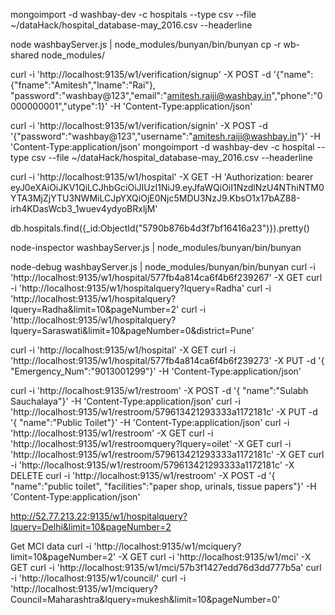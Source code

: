 mongoimport -d washbay-dev -c hospitals --type csv --file ~/dataHack/hospital_database-may_2016.csv --headerline

node washbayServer.js | node_modules/bunyan/bin/bunyan
cp -r wb-shared node_modules/

curl -i 'http://localhost:9135/w1/verification/signup' -X POST -d '{"name":{"fname":"Amitesh","lname":"Rai"}, "password":"washbay@123","email":"amitesh.raiji@washbay.in","phone":"0000000001","utype":1}' -H 'Content-Type:application/json'

curl -i 'http://localhost:9135/w1/verification/signin' -X POST -d '{"password":"washbay@123","username":"amitesh.raiji@washbay.in"}' -H 'Content-Type:application/json'
mongoimport -d washbay-dev -c hospital --type csv --file ~/dataHack/hospital_database-may_2016.csv --headerline

curl -i 'http://localhost:9135/w1/hospital' -X GET -H 'Authorization: bearer eyJ0eXAiOiJKV1QiLCJhbGciOiJIUzI1NiJ9.eyJfaWQiOiI1NzdlNzU4NThiNTM0YTA3MjZjYTU3NWMiLCJpYXQiOjE0Njc5MDU3NzJ9.KbsO1x17bAZ88-irh4KDasWcb3_1wuev4ydyoBRxljM'


db.hospitals.find({_id:ObjectId("5790b876b4d3f7bf16416a23")}).pretty()

node-inspector washbayServer.js | node_modules/bunyan/bin/bunyan

node-debug  washbayServer.js | node_modules/bunyan/bin/bunyan
curl -i 'http://localhost:9135/w1/hospital/577fb4a814ca6f4b6f239267' -X GET
curl -i 'http://localhost:9135/w1/hospitalquery?lquery=Radha'
curl -i 'http://localhost:9135/w1/hospitalquery?lquery=Radha&limit=10&pageNumber=2'
curl -i 'http://localhost:9135/w1/hospitalquery?lquery=Saraswati&limit=10&pageNumber=0&district=Pune'

curl -i 'http://localhost:9135/w1/hospital' -X GET
curl -i 'http://localhost:9135/w1/hospital/577fb4a814ca6f4b6f239273' -X PUT -d '{ "Emergency_Num":"9013001299"}' -H 'Content-Type:application/json' 

curl -i 'http://localhost:9135/w1/restroom' -X POST -d '{ "name":"Sulabh Sauchalaya"}' -H 'Content-Type:application/json'
curl -i 'http://localhost:9135/w1/restroom/579613421293333a1172181c' -X PUT -d '{ "name":"Public Toilet"}' -H
'Content-Type:application/json' 
curl -i 'http://localhost:9135/w1/restroom' -X GET
curl -i 'http://localhost:9135/w1/restroomquery?lquery=oilet' -X GET
curl -i 'http://localhost:9135/w1/restroom/579613421293333a1172181c' -X GET
curl -i 'http://localhost:9135/w1/restroom/579613421293333a1172181c' -X DELETE
curl -i 'http://localhost:9135/w1/restroom' -X POST -d '{ "name":"public toilet", "facilities":"paper shop, urinals, tissue papers"}' -H 'Content-Type:application/json'

http://52.77.213.22:9135/w1/hospitalquery?lquery=Delhi&limit=10&pageNumber=2

Get MCI data
curl -i 'http://localhost:9135/w1/mciquery?limit=10&pageNumber=2' -X GET
curl -i 'http://localhost:9135/w1/mci' -X GET
curl -i 'http://localhost:9135/w1/mci/57b3f1427edd76d3dd777b5a'
curl -i 'http://localhost:9135/w1/council/'
curl -i 'http://localhost:9135/w1/mciquery?Council=Maharashtra&lquery=mukesh&limit=10&pageNumber=0' 
